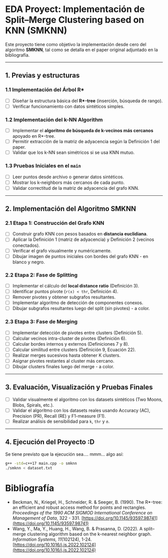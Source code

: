 
# EDA Proyect: Implementación de Split–Merge Clustering based on KNN (SMKNN)

Este proyecto tiene como objetivo la implementación desde cero del algoritmo **SMKNN**, tal como se detalla en el paper original adjuntado en la bibliografía.

---

## 1. Previas y estructuras

### 1.1 Implementación del Árbol R\*

- [ ] Diseñar la estructura básica del **R\*-tree** (inserción, búsqueda de rango).
- [ ] Verificar funcionamiento con datos sintéticos simples.

### 1.2 Implementación del k-NN Algorithm

- [ ] Implementar el **algoritmo de búsqueda de k-vecinos más cercanos** apoyado en R\*-tree.
- [ ] Permitir extracción de la matriz de adyacencia según la Definición 1 del paper.
- [ ] Validar que los k-NN sean simétricos si se usa KNN mutuo.

### 1.3 Pruebas Iniciales en el `main`

- [ ] Leer puntos desde archivo o generar datos sintéticos.
- [ ] Mostrar los k-neighbors más cercanos de cada punto.
- [ ] Validar correctitud de la matriz de adyacencia del grafo KNN.

---

## 2. Implementación del Algoritmo SMKNN

### 2.1 Etapa 1: Construcción del Grafo KNN

- [ ] Construir grafo KNN con pesos basados en **distancia euclidiana**.
- [ ] Aplicar la Definición 1 (matriz de adyacencia) y Definición 2 (vecinos conectados).
- [ ] Verificar el grafo visualmente y numéricamente.
- [ ] Dibujar imagen de puntos iniciales con bordes del grafo KNN - en blanco y negro.

### 2.2 Etapa 2: Fase de Splitting

- [ ] Implementar el cálculo del **local distance ratio** (Definición 3).
- [ ] Identificar puntos pivote (`r(x) < thr`, Definición 4).
- [ ] Remover pivotes y obtener subgrafos resultantes.
- [ ] Implementar algoritmo de detección de componentes conexos.
- [ ] Dibujar subgrafos resultantes luego del split (sin pivotes) - a color.

### 2.3 Etapa 3: Fase de Merging

- [ ] Implementar detección de pivotes entre clusters (Definición 5).
- [ ] Calcular vecinos intra-cluster de pivotes (Definición 6).
- [ ] Calcular bordes internos y externos (Definiciones 7 y 8).
- [ ] Calcular similitud entre clusters (Definición 9, Ecuación 22).
- [ ] Realizar merges sucesivos hasta obtener K clusters.
- [ ] Asignar pivotes restantes al cluster más cercano.
- [ ] Dibujar clusters finales luego del merge - a color.

---

## 3. Evaluación, Visualización y Pruebas Finales
- [ ] Validar visualmente el algoritmo con los datasets sintéticos (Two Moons, Blobs, Spirals, etc.).
- [ ] Validar el algoritmo con los datasets reales  usando Accuracy (AC), Precision (PR), Recall (RE) y F1-measure (F1).
- [ ] Realizar análisis de sensibilidad para `k`, `thr` y `σ`.

---

## 4. Ejecución del Proyecto :D
Se tiene previsto que la ejecución sea.... mmm... algo así:

```bash
g++ -std=c++17 main.cpp -o smknn
./smknn < dataset.txt
```

# Bibliografía
- Beckman, N., Kriegel, H., Schneider, R. \& Seeger, B. (1990). The R*-tree: an efficient and robust access method for points and rectangles. *Proceedings of the 1990 ACM SIGMOD International Conference on Management of Data*, 322 - 331. [https://doi.org/10.1145/93597.98741](https://doi.org/10.1145/93597.98741)
- Wang, Y., Ma, Y., Huang, H., Wang, B. \& Prasanna, D. (2022). A split–merge clustering algorithm based on the k-nearest neighbor graph. *Information Systems, 11*(102124), 1-24. [https://doi.org/10.1016/j.is.2022.102124](https://doi.org/10.1016/j.is.2022.102124)
